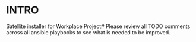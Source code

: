 # INTRO

Satellite installer for Workplace Project#
 Please review all TODO comments across all ansible playbooks to see what is needed to be improved.
